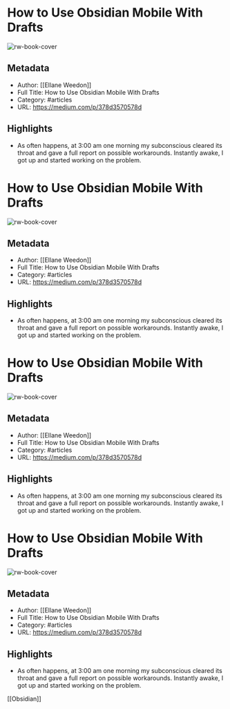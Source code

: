 # How to Use Obsidian Mobile With Drafts
![rw-book-cover](https://readwise-assets.s3.amazonaws.com/static/images/article1.be68295a7e40.png)

## Metadata
- Author: [[Ellane Weedon]]
- Full Title: How to Use Obsidian Mobile With Drafts
- Category: #articles
- URL: https://medium.com/p/378d3570578d

## Highlights
- As often happens, at 3:00 am one morning my subconscious cleared its throat and gave a full report on possible workarounds. Instantly awake, I got up and started working on the problem.
# How to Use Obsidian Mobile With Drafts

![rw-book-cover](https://readwise-assets.s3.amazonaws.com/static/images/article1.be68295a7e40.png)

## Metadata
- Author: [[Ellane Weedon]]
- Full Title: How to Use Obsidian Mobile With Drafts
- Category: #articles
- URL: https://medium.com/p/378d3570578d

## Highlights
- As often happens, at 3:00 am one morning my subconscious cleared its throat and gave a full report on possible workarounds. Instantly awake, I got up and started working on the problem.
# How to Use Obsidian Mobile With Drafts

![rw-book-cover](https://readwise-assets.s3.amazonaws.com/static/images/article1.be68295a7e40.png)

## Metadata
- Author: [[Ellane Weedon]]
- Full Title: How to Use Obsidian Mobile With Drafts
- Category: #articles
- URL: https://medium.com/p/378d3570578d

## Highlights
- As often happens, at 3:00 am one morning my subconscious cleared its throat and gave a full report on possible workarounds. Instantly awake, I got up and started working on the problem.
# How to Use Obsidian Mobile With Drafts

![rw-book-cover](https://readwise-assets.s3.amazonaws.com/static/images/article1.be68295a7e40.png)

## Metadata
- Author: [[Ellane Weedon]]
- Full Title: How to Use Obsidian Mobile With Drafts
- Category: #articles
- URL: https://medium.com/p/378d3570578d

## Highlights
- As often happens, at 3:00 am one morning my subconscious cleared its throat and gave a full report on possible workarounds. Instantly awake, I got up and started working on the problem.


[[Obsidian]]